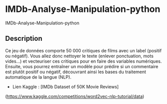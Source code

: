 # IMDb-Analyse-Manipulation-python
IMDb-Analyse-Manipulation-python

## Description

Ce jeu de données comporte 50 000 critiques de films avec un label
(positif ou négatif). Vous allez donc nettoyer le texte (enlever ponctuation, mots vides…) et
vecteuriser ces critiques pour en faire des variables numériques.
Ensuite, vous pourrez entraîner un modèle pour prédire si un commentaire
est plutôt positif ou négatif, découvrant ainsi les bases du traitement
automatique de la langue (NLP).

- Lien Kaggle : [IMDb Dataset of 50K Movie Reviews]

(https://www.kaggle.com/competitions/word2vec-nlp-tutorial/data)
